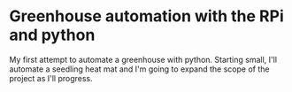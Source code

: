 # Greenhouse automation with the RPi and python
My first attempt to automate a greenhouse with python. Starting small, I'll automate a seedling heat mat and I'm going to
expand the scope of the project as I'll progress.
